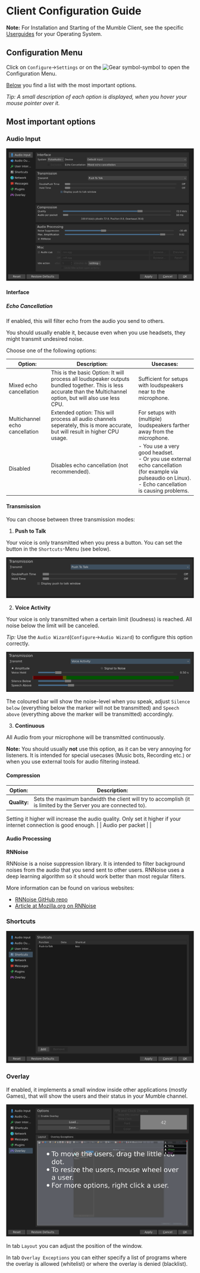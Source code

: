 # Client Configuration Guide

**Note:** For Installation and Starting of the Mumble Client, see the specific [Userguides](README.md) for your Operating System.

<!-- Note: The pictures below are from a Mumble Client on Arch Linux, using the Dark Standard Theme, with already adjusted options. -->

<!-- Todo -->
<!--

- Add Troubleshooting section or seperate guide?

- Pictures or even Gifs could be added for better presentation
 
![Alt-Text](/Path/to/picture.jpg)
Here should be a picture

--->


<!--## Audio Wizard? -->

<!--## Important Config Options -->

<!-- 
Topics suggested by Krzmbrzl: 
- change theme between Lite and Dark mode, 
- (done) echo cancellation, 
- (almost done)transmission modes (VAD, PTT, continous),
- shortcuts 

-->

## Configuration Menu

Click on `Configure`->`Settings` or on the ![Gear symbol](https://github.com/mumble-voip/mumble-theme/blob/master/config_basic.png)-symbol to open the Configuration Menu.

[Below](#most-important-options) you find a list with the most important options.

*Tip: A small description of each option is displayed, when you hover your mouse pointer over it.*


## Most important options

### Audio Input

![Here should be a picture](pictures/audio-input.png)

#### Interface

##### Echo Cancellation

If enabled, this will filter echo from the audio you send to others.

You should usually enable it, because even when you use headsets, they might transmit undesired noise.

Choose one of the following options:

| Option: |	Description: | Usecases: |
| --- | --- | --- |
| Mixed echo cancellation | This is the basic Option: It will process all loudspeaker outputs bundled together. This is less accurate than the Multichannel option, but will also use less CPU. | Sufficient for setups with loudspeakers near to the microphone. |
| Multichannel echo cancellation | Extended option: This will process all audio channels seperately, this is more accurate, but will result in higher CPU usage. |	For setups with (multiple) loudspeakers farther away from the microphone. |
| Disabled | Disables echo cancellation (not recommended).  | - You use a very good headset. <br> - Or you use external echo cancellation (for example via pulseaudio on Linux). <br> - Echo cancellation is causing problems. |

#### Transmission

You can choose between three transmission modes:

1. **Push to Talk**

Your voice is only transmitted when you press a button.
You can set the button in the `Shortcuts`-Menu (see below).

![Here should be a picture](pictures/audio/push-to-talk.png)


2. **Voice Activity**

Your voice is only transmitted when a certain limit (loudness) is reached.
All noise below the limit will be canceled.

*Tip:* Use the `Audio Wizard`(`Configure`->`Audio Wizard`) to configure this option correctly.

<!-- what is the difference between `Amplitude` and `Signal to noise` ? -->

![Here should be a picture](pictures/audio/voice-activity.png)

The coloured bar will show the noise-level when you speak, adjust `Silence below` (everything below the marker will not be transmitted) and `Speech above` (everything above the marker will be transmitted) accordingly.

3. **Continuous**

All Audio from your microphone will be transmitted continuously.

**Note:** You should usually **not** use this option, as it can be very annoying for listeners.
It is intended for special usecases (Music bots, Recording etc.) or when you use external tools for audio filtering instead.

#### Compression

| Option: | Description: |
| --- | --- |
| **Quality:** | Sets the maximum bandwidth the client will try to accomplish (it is limited by the Server you are connected to).
Setting it higher will increase the audio quality.
Only set it higher if your internet connection is good enough. <!-- maximum? --> |
| Audio per packet | <!-- What does it do? Which is option is better for which scenario? --> |

#### Audio Processing 

**RNNoise**

RNNoise is a noise suppression library.
It is intended to filter background noises from the audio that you send sent to other users.
RNNoise uses a deep learning algorithm so it should work better than most regular filters.

More information can be found on various websites:

- [RNNoise GitHub repo](https://github.com/xiph/rnnoise)
- [Article at Mozilla.org on RNNoise](https://hacks.mozilla.org/2017/09/rnnoise-deep-learning-noise-suppression/)



### Shortcuts

![Here should be a picture](pictures/shortcuts.png)

<!-- insert gif? -->


### Overlay

If enabled, it implements a small window inside other applications (mostly Games), that will show the users and their status in your Mumble channel.

![Here should be a picture](pictures/overlay.png)

In tab <!-- slider? --> `Layout` you can adjust the position of the window.

In tab `Overlay Exceptions` you can either specify a list of programs where the overlay is allowed (whitelist) or where the overlay is denied (blacklist).
<!-- whitelist and blacklist are considered problematic nowadays, use alternatives? -->